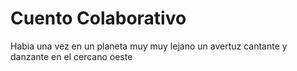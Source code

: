 # Cuento Colaborativo

Habia una vez en un planeta muy muy lejano un avertuz cantante y danzante en el cercano oeste
